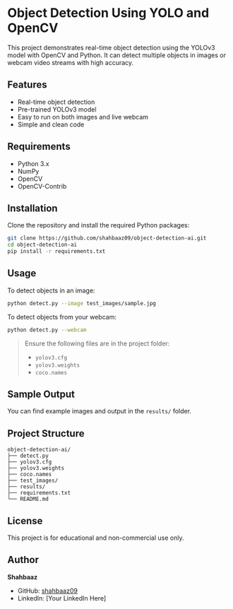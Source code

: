 
# Object Detection Using YOLO and OpenCV

This project demonstrates real-time object detection using the YOLOv3 model with OpenCV and Python. It can detect multiple objects in images or webcam video streams with high accuracy.

## Features
- Real-time object detection
- Pre-trained YOLOv3 model
- Easy to run on both images and live webcam
- Simple and clean code

## Requirements
- Python 3.x
- NumPy
- OpenCV
- OpenCV-Contrib

## Installation

Clone the repository and install the required Python packages:

```bash
git clone https://github.com/shahbaaz09/object-detection-ai.git
cd object-detection-ai
pip install -r requirements.txt
```

## Usage

To detect objects in an image:

```bash
python detect.py --image test_images/sample.jpg
```

To detect objects from your webcam:

```bash
python detect.py --webcam
```

> Ensure the following files are in the project folder:
> - `yolov3.cfg`
> - `yolov3.weights`
> - `coco.names`

## Sample Output

You can find example images and output in the `results/` folder.

## Project Structure

```
object-detection-ai/
├── detect.py
├── yolov3.cfg
├── yolov3.weights
├── coco.names
├── test_images/
├── results/
├── requirements.txt
└── README.md
```

## License
This project is for educational and non-commercial use only.

## Author
**Shahbaaz**
- GitHub: [shahbaaz09](https://github.com/shahbaaz09)
- LinkedIn: [Your LinkedIn Here]
